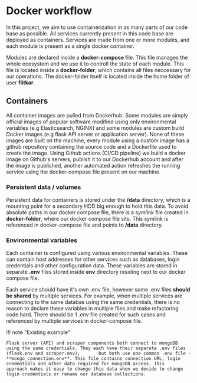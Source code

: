 # Docker workflow
In this project, we aim to use containerization in as many parts of our code base as possible. All services currently present in this code base are deployed as containers. Services are made from one or more modules, and each module is present as a single docker container.

Modules are declared inside a **docker-compose** file. This file manages the whole ecosystem and we use it to controll the state of each module. This file is located inside a **docker-folder**, which contains all files neccessary for our operations. The docker-folder itself is located inside the home folder of user **fiitkar**.

## Containers
All container images are pulled from Dockerhub. Some modules are simply official images of popular software modified using only environmental variables (e.g Elasticsearch, NGINX) and some modules are custom build Docker images (e.g flask API server or application server). None of these images are built on the machine, every module using a custom image has a github repository containing the source code and a Dockerfile used to create the image. Using Github actions (CI/CD pipeline) we build a docker image on Github's servers, publish it to our Dockerhub account and after the image is published, another automated action refreshes the running service using the docker-compose file present on our machine. 

### Persistent data / volumes
Persistent data for containers is stored under the **/data** directory, which is a mounting point for a secondary HDD big enough to hold this data. To avoid absolute paths in our docker compose file, there is a _symlink_ file created in **docker-folder**, where our docker compose file sits. This symlink is referenced in docker-compose file and points to **/data** directory.

### Environmental variables
Each container is configured using various environmental variables. These can contain host addresses for other services such as databases, login credentials and other configuration data. These variables are stored in separate **.env** files stored inside **env** directory residing next to our docker compose file. 


Each service should have it's own .env file, however some .env files **should be shared** by multiple services. For example, when multiple services are connecting to the same databse using the same credentials, there is no reason to declare these variables in multiple files and make refactoring code hard. There should be 1 .env file created for such cases and referenced by multiple services in docker-compose file. 

!!! note "Existing example"

    Flask server (API) and scraper components both connect to mongoDB using the same credentials. They each have their separate .env files (flask.env and scraper.env),       but both use one common .env file - **mongo_connection.env**. This file contains connection URL, login credentials and other data required for mongoDB access. This       approach makes it easy to change this data when we decide to change login credentials or rename our database collections.
